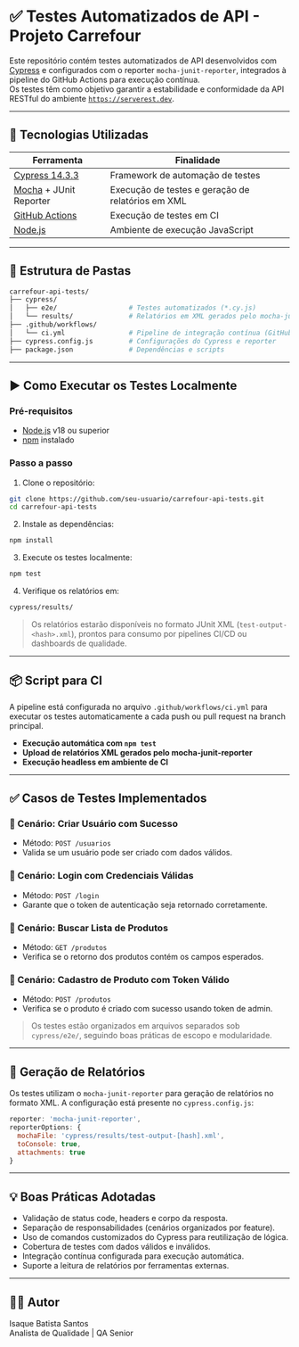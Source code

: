 # ✅ Testes Automatizados de API - Projeto Carrefour

Este repositório contém testes automatizados de API desenvolvidos com [Cypress](https://www.cypress.io/) e configurados com o reporter `mocha-junit-reporter`, integrados à pipeline do GitHub Actions para execução contínua.  
Os testes têm como objetivo garantir a estabilidade e conformidade da API RESTful do ambiente [`https://serverest.dev`](https://serverest.dev).

---

## 🧪 Tecnologias Utilizadas

| Ferramenta | Finalidade |
|-----------|------------|
| [Cypress 14.3.3](https://docs.cypress.io/) | Framework de automação de testes |
| [Mocha](https://mochajs.org/) + JUnit Reporter | Execução de testes e geração de relatórios em XML |
| [GitHub Actions](https://docs.github.com/en/actions) | Execução de testes em CI |
| [Node.js](https://nodejs.org/) | Ambiente de execução JavaScript |

---

## 📁 Estrutura de Pastas

```bash
carrefour-api-tests/
├── cypress/
│   ├── e2e/                  # Testes automatizados (*.cy.js)
│   └── results/              # Relatórios em XML gerados pelo mocha-junit-reporter
├── .github/workflows/
│   └── ci.yml                # Pipeline de integração contínua (GitHub Actions)
├── cypress.config.js         # Configurações do Cypress e reporter
├── package.json              # Dependências e scripts
```

---

## ▶️ Como Executar os Testes Localmente

### Pré-requisitos

- [Node.js](https://nodejs.org/) v18 ou superior
- [npm](https://www.npmjs.com/) instalado

### Passo a passo

1. Clone o repositório:

```bash
git clone https://github.com/seu-usuario/carrefour-api-tests.git
cd carrefour-api-tests
```

2. Instale as dependências:

```bash
npm install
```

3. Execute os testes localmente:

```bash
npm test
```

4. Verifique os relatórios em:

```bash
cypress/results/
```

> Os relatórios estarão disponíveis no formato JUnit XML (`test-output-<hash>.xml`), prontos para consumo por pipelines CI/CD ou dashboards de qualidade.

---

## 📦 Script para CI

A pipeline está configurada no arquivo `.github/workflows/ci.yml` para executar os testes automaticamente a cada push ou pull request na branch principal.

- **Execução automática com `npm test`**
- **Upload de relatórios XML gerados pelo mocha-junit-reporter**
- **Execução headless em ambiente de CI**

---

## ✅ Casos de Testes Implementados

### 🔹 Cenário: Criar Usuário com Sucesso
- Método: `POST /usuarios`
- Valida se um usuário pode ser criado com dados válidos.

### 🔹 Cenário: Login com Credenciais Válidas
- Método: `POST /login`
- Garante que o token de autenticação seja retornado corretamente.

### 🔹 Cenário: Buscar Lista de Produtos
- Método: `GET /produtos`
- Verifica se o retorno dos produtos contém os campos esperados.

### 🔹 Cenário: Cadastro de Produto com Token Válido
- Método: `POST /produtos`
- Verifica se o produto é criado com sucesso usando token de admin.

> Os testes estão organizados em arquivos separados sob `cypress/e2e/`, seguindo boas práticas de escopo e modularidade.

---

## 📄 Geração de Relatórios

Os testes utilizam o `mocha-junit-reporter` para geração de relatórios no formato XML. A configuração está presente no `cypress.config.js`:

```js
reporter: 'mocha-junit-reporter',
reporterOptions: {
  mochaFile: 'cypress/results/test-output-[hash].xml',
  toConsole: true,
  attachments: true
}
```

---

## 💡 Boas Práticas Adotadas

- Validação de status code, headers e corpo da resposta.
- Separação de responsabilidades (cenários organizados por feature).
- Uso de comandos customizados do Cypress para reutilização de lógica.
- Cobertura de testes com dados válidos e inválidos.
- Integração contínua configurada para execução automática.
- Suporte a leitura de relatórios por ferramentas externas.

---

## 👨‍💻 Autor

Isaque Batista Santos  
Analista de Qualidade | QA Senior
